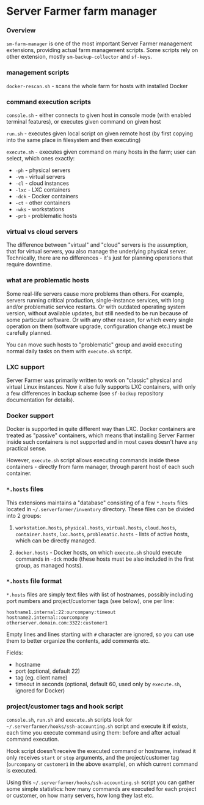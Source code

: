 # Server Farmer farm manager

### Overview

`sm-farm-manager` is one of the most important Server Farmer management extensions, providing actual farm management scripts. Some scripts rely on other extension, mostly `sm-backup-collector` and `sf-keys`.

### management scripts

`docker-rescan.sh` - scans the whole farm for hosts with installed Docker

### command execution scripts

`console.sh` - either connects to given host in console mode (with enabled terminal features), or executes given command on given host

`run.sh` - executes given local script on given remote host (by first copying into the same place in filesystem and then executing)

`execute.sh` - executes given command on many hosts in the farm; user can select, which ones exactly:
- `-ph` - physical servers
- `-vm` - virtual servers
- `-cl` - cloud instances
- `-lxc` - LXC containers
- `-dck` - Docker containers
- `-ct` - other containers
- `-wks` - workstations
- `-prb` - problematic hosts

### virtual vs cloud servers

The difference between "virtual" and "cloud" servers is the assumption, that for virtual servers, you also manage the underlying physical server. Technically, there are no differences - it's just for planning operations that require downtime.

### what are problematic hosts

Some real-life servers cause more problems than others. For example, servers running critical production, single-instance services, with long and/or problematic service restarts. Or with outdated operating system version, without available updates, but still needed to be run because of some particular software. Or with any other reason, for which every single operation on them (software upgrade, configuration change etc.) must be carefully planned.

You can move such hosts to "problematic" group and avoid executing normal daily tasks on them with `execute.sh` script.

### LXC support

Server Farmer was primarily written to work on "classic" physical and virtual Linux instances. Now it also fully supports LXC containers, with only a few differences in backup scheme (see `sf-backup` repository documentation for details).

### Docker support

Docker is supported in quite different way than LXC. Docker containers are treated as "passive" containers, which means that installing Server Farmer inside such containers is not supported and in most cases doesn't have any practical sense.

However, `execute.sh` script allows executing commands inside these containers - directly from farm manager, through parent host of each such container.

### `*.hosts` files

This extensions maintains a "database" consisting of a few `*.hosts` files located in `~/.serverfarmer/inventory` directory. These files can be divided into 2 groups:

1. `workstation.hosts`, `physical.hosts`, `virtual.hosts`, `cloud.hosts`, `container.hosts`, `lxc.hosts`, `problematic.hosts` - lists of active hosts, which can be directly managed.

2. `docker.hosts` - Docker hosts, on which `execute.sh` should execute commands in `-dck` mode (these hosts must be also included in the first group, as managed hosts).

### `*.hosts` file format

`*.hosts` files are simply text files with list of hostnames, possibly including port numbers and project/customer tags (see below), one per line:

```
hostname1.internal:22:ourcompany:timeout
hostname2.internal::ourcompany
otherserver.domain.com:3322:customer1
```

Empty lines and lines starting with `#` character are ignored, so you can use them to better organize the contents, add comments etc.

Fields:
- hostname
- port (optional, default 22)
- tag (eg. client name)
- timeout in seconds (optional, default 60, used only by `execute.sh`, ignored for Docker)

### project/customer tags and hook script

`console.sh`, `run.sh` and `execute.sh` scripts look for `~/.serverfarmer/hooks/ssh-accounting.sh` script and execute it if exists, each time you execute command using them: before and after actual command execution.

Hook script doesn't receive the executed command or hostname, instead it only receives `start` or `stop` arguments, and the project/customer tag (`ourcompany` or `customer1` in the above example), on which current command is executed.

Using this `~/.serverfarmer/hooks/ssh-accounting.sh` script you can gather some simple statistics: how many commands are executed for each project or customer, on how many servers, how long they last etc.
